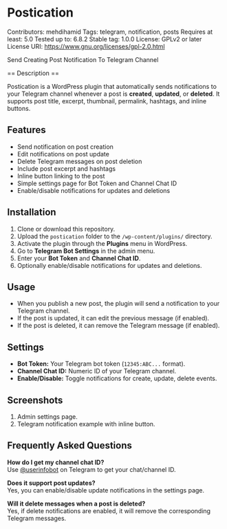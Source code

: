 # Postication

Contributors: mehdihamid
Tags: telegram, notification, posts
Requires at least: 5.0
Tested up to: 6.8.2
Stable tag: 1.0.0
License: GPLv2 or later
License URI: https://www.gnu.org/licenses/gpl-2.0.html

Send Creating Post Notification To Telegram Channel

== Description ==

Postication is a WordPress plugin that automatically sends notifications to your Telegram channel whenever a post is **created**, **updated**, or **deleted**. It supports post title, excerpt, thumbnail, permalink, hashtags, and inline buttons.

## Features

- Send notification on post creation
- Edit notifications on post update
- Delete Telegram messages on post deletion
- Include post excerpt and hashtags
- Inline button linking to the post
- Simple settings page for Bot Token and Channel Chat ID
- Enable/disable notifications for updates and deletions

## Installation

1. Clone or download this repository.
2. Upload the `postication` folder to the `/wp-content/plugins/` directory.
3. Activate the plugin through the **Plugins** menu in WordPress.
4. Go to **Telegram Bot Settings** in the admin menu.
5. Enter your **Bot Token** and **Channel Chat ID**.
6. Optionally enable/disable notifications for updates and deletions.

## Usage

- When you publish a new post, the plugin will send a notification to your Telegram channel.
- If the post is updated, it can edit the previous message (if enabled).
- If the post is deleted, it can remove the Telegram message (if enabled).

## Settings

- **Bot Token:** Your Telegram bot token (`12345:ABC...` format).
- **Channel Chat ID:** Numeric ID of your Telegram channel.
- **Enable/Disable:** Toggle notifications for create, update, delete events.

## Screenshots

1. Admin settings page.
2. Telegram notification example with inline button.

## Frequently Asked Questions

**How do I get my channel chat ID?**  
Use [@userinfobot](https://t.me/userinfobot) on Telegram to get your chat/channel ID.

**Does it support post updates?**  
Yes, you can enable/disable update notifications in the settings page.

**Will it delete messages when a post is deleted?**  
Yes, if delete notifications are enabled, it will remove the corresponding Telegram messages.